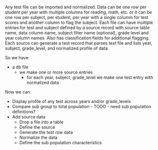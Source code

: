 Any test file can be imported and normalized.  Data can be one row per student per year with multiple columns for reading, math, etc.  or it can be one row per subject, per student, per year with a single columm for test scores and another column to flag the subject.
Each file can have multiple entries for test and subject defined by a source record with source table name, data column name, subject filter name (optional), grade level and year column names.  Also has classification fields for additional flagging.
Each source can generate a test record that parses test file and lists year, subject, grade_level, and normalized profile of data.

So we have:
- a db file
  - we make one or more source entries
    - for each year, subject, grade_level we make one test entry with normalized data

Now we can:
- Display profile of any test across years and/or grade_levels
- Compare sub group to total population - TODO - need sub population definitions?
- Add source data
  - Drop a file into a table
  - Define the source
  - Generate the test row data
  - Normalize the data
  - Define the sub population characteristics
